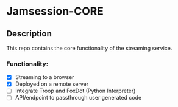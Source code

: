 # Jamsession-CORE

## Description
This repo contains the core functionality of the streaming service.

### Functionality:

- [x] Streaming to a browser
- [x] Deployed on a remote server
- [ ] Integrate Troop and FoxDot (Python Interpreter)
- [ ] API/endpoint to passthrough user generated code
